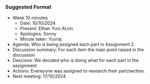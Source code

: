 
### Suggested Format
* Week 10 minutes
  * Date: 10/10/2024
  * Present: Ethan Yuvi ALvin
  * Apologies: Sonny
  * Minute taker: Yuvraj 
* Agenda: Who is being assigned each part in Assignment 2
* Discussion summary: For each item the main point raised in the discussion
* Descions: We decided who is doing what for each part in the assignment
* Actions: Evereyone was assigned to research their part/section.
* Next meeting: 17/10/2024
